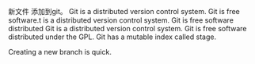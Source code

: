 新文件 添加到git。
Git is a distributed version control system.
Git is free software.t is a distributed version control system.
Git is free software distributed 
Git is a distributed version control system.
Git is free software distributed under the GPL.
Git has a mutable index called stage.

Creating a new branch is quick.